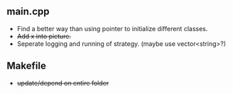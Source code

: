 ## main.cpp
* Find a better way than using pointer to initialize different classes.
* ~~Add x into picture.~~
* Seperate logging and running of strategy. (maybe use vector\<string>?)

## Makefile
* ~~update/depend on entire folder~~